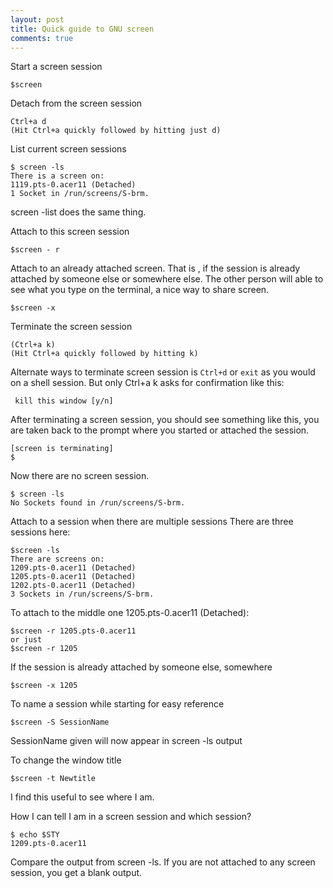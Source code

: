 ```yaml
---
layout: post
title: Quick guide to GNU screen
comments: true
---
```

Start a screen session

    $screen

Detach from the screen session

    Ctrl+a d
    (Hit Ctrl+a quickly followed by hitting just d)

List current screen sessions

    $ screen -ls
    There is a screen on:
    1119.pts-0.acer11 (Detached)
    1 Socket in /run/screens/S-brm.

screen -list does the same thing.

Attach to this screen session

    $screen - r

Attach to an already attached screen. That is , if the session is already attached by someone else or somewhere else. The other person will able to see what you type on the terminal, a nice way to share screen.

    $screen -x

Terminate the screen session

    (Ctrl+a k)
    (Hit Ctrl+a quickly followed by hitting k)

Alternate ways to terminate screen session is `Ctrl+d` or `exit` as you would on a shell session. But only Ctrl+a k asks for confirmation like this:

     kill this window [y/n]

After terminating a screen session, you should see something like this, you are taken back to the prompt where you started or attached the session.

    [screen is terminating]
    $

Now there are no screen session.

    $ screen -ls
    No Sockets found in /run/screens/S-brm.

Attach to a session when there are multiple sessions
There are three sessions here:

    $screen -ls
    There are screens on:
    1209.pts-0.acer11 (Detached)
    1205.pts-0.acer11 (Detached)
    1202.pts-0.acer11 (Detached)
    3 Sockets in /run/screens/S-brm.

To attach to the middle one 1205.pts-0.acer11 (Detached):

    $screen -r 1205.pts-0.acer11
    or just
    $screen -r 1205

If the session is already attached by someone else, somewhere

    $screen -x 1205

To name a session while starting for easy reference

    $screen -S SessionName

SessionName given will now appear in screen -ls output

To change the window title

    $screen -t Newtitle

I find this useful to see where I am.

How I can tell I am in a screen session and which session?

    $ echo $STY
    1209.pts-0.acer11

Compare the output from screen -ls. If you are not attached to any screen session, you get a blank output.
